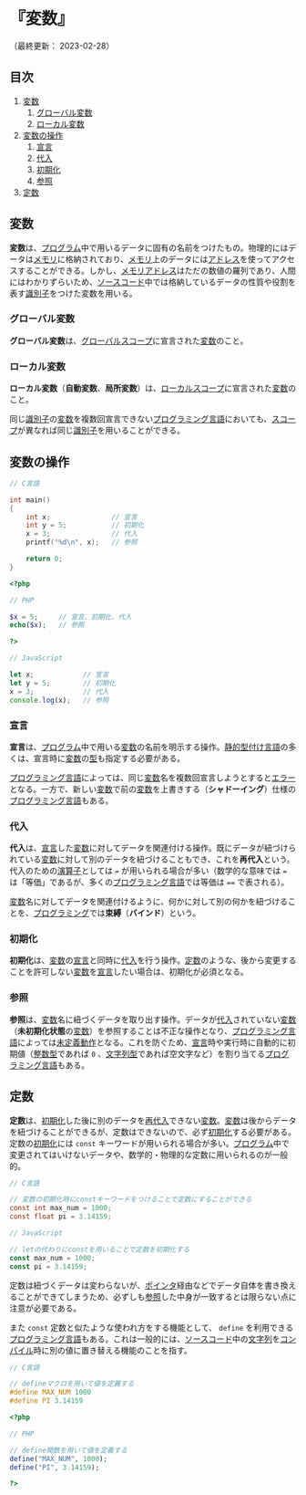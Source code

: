 # 『変数』

（最終更新： 2023-02-28）


## 目次

1. [変数](#変数-1)
	1. [グローバル変数](#グローバル変数)
	1. [ローカル変数](#ローカル変数)
1. [変数の操作](#変数の操作)
	1. [宣言](#宣言)
	1. [代入](#代入)
	1. [初期化](#初期化)
	1. [参照](#参照)
1. [定数](#定数)


## 変数

**変数**は、[プログラム](./programming.md#プログラム)中で用いるデータに固有の名前をつけたもの。物理的にはデータは[メモリ](../../../computer/hardware/_/chapters/memory.md#メモリ-1)に格納されており、[メモリ](../../../computer/hardware/_/chapters/memory.md#メモリ-1)上のデータには[アドレス](../../../computer/hardware/_/chapters/memory.md#アドレス)を使ってアクセスすることができる。しかし、[メモリアドレス](../../../computer/hardware/_/chapters/memory.md#アドレス)はただの数値の羅列であり、人間にはわかりずらいため、[ソースコード](./programming.md#ソースコード)中では格納しているデータの性質や役割を表す[識別子](./programming.md#識別子)をつけた変数を用いる。

### グローバル変数

**グローバル変数**は、[グローバルスコープ](./control_flow.md#グローバル)に宣言された[変数](#変数-1)のこと。

### ローカル変数

**ローカル変数**（**自動変数**、**局所変数**）は、[ローカルスコープ](./control_flow.md#ローカル)に宣言された[変数](#変数-1)のこと。

同じ[識別子](./programming.md#識別子)の[変数](#変数-1)を複数回宣言できない[プログラミング言語](./programming.md#プログラミング言語)においても、[スコープ](./control_flow.md#スコープ)が異なれば同じ[識別子](./programming.md#識別子)を用いることができる。


## 変数の操作

```c
// C言語

int main()
{
    int x;               // 宣言
    int y = 5;           // 初期化
    x = 3;               // 代入
    printf("%d\n", x);   // 参照

    return 0;
}
```

```php
<?php

// PHP

$x = 5;     // 宣言、初期化、代入
echo($x);   // 参照

?>
```

```javascript
// JavaScript

let x;            // 宣言
let y = 5;        // 初期化
x = 3;            // 代入
console.log(x);   // 参照
```

### 宣言

**宣言**は、[プログラム](./programming.md#プログラム)中で用いる[変数](#変数-1)の名前を明示する操作。[静的型付け言語](./programming.md#静的型付け言語)の多くは、宣言時に[変数](#変数-1)の[型](./data_type.md#型)も指定する必要がある。

[プログラミング言語](./programming.md#プログラミング言語)によっては、同じ[変数](#変数-1)名を複数回宣言しようとすると[エラー](./programming.md#エラー)となる。一方で、新しい[変数](#変数-1)で前の[変数](#変数-1)を上書きする（**シャドーイング**）仕様の[プログラミング言語](./programming.md#プログラミング言語)もある。

### 代入

**代入**は、[宣言](#宣言)した[変数](#変数-1)に対してデータを関連付ける操作。既にデータが紐づけられている[変数](#変数-1)に対して別のデータを紐づけることもでき、これを**再代入**という。代入のための[演算子](./operation.md#代入演算子)としては `=` が用いられる場合が多い（数学的な意味では `=` は「等価」であるが、多くの[プログラミング言語](./programming.md#プログラミング言語)では等価は `==` で表される）。

[変数](#変数-1)名に対してデータを関連付けるように、何かに対して別の何かを紐づけることを、[プログラミング](./programming.md#プログラミング)では**束縛**（**バインド**）という。

### 初期化

**初期化**は、[変数](#変数-1)の[宣言](#宣言)と同時に[代入](#代入)を行う操作。[定数](#定数)のような、後から変更することを許可しない[変数](#変数-1)を[宣言](#宣言)したい場合は、初期化が必須となる。

### 参照

**参照**は、[変数](#変数-1)名に紐づくデータを取り出す操作。データが[代入](#代入)されていない[変数](#変数-1)（**未初期化状態**の[変数](#変数-1)）を参照することは不正な操作となり、[プログラミング言語](./programming.md#プログラミング言語)によっては[未定義動作](./programming.md#未定義動作)となる。これを防ぐため、[宣言](#宣言)時や実行時に自動的に初期値（[整数型](./data_type.md#整数型)であれば `0` 、[文字列型](./data_type.md#文字列型)であれば空文字など）を割り当てる[プログラミング言語](./programming.md#プログラミング言語)もある。


## 定数

**定数**は、[初期化](#初期化)した後に別のデータを[再代入](#代入)できない[変数](#変数-1)。[変数](#変数-1)は後からデータを紐づけることができるが、定数はできないので、必ず[初期化](#初期化)する必要がある。定数の[初期化](#初期化)には `const` キーワードが用いられる場合が多い。[プログラム](./programming.md#プログラム)中で変更されてはいけないデータや、数学的・物理的な定数に用いられるのが一般的。

```c
// C言語

// 変数の初期化時にconstキーワードをつけることで定数にすることができる
const int max_num = 1000;
const float pi = 3.14159;
```

```javascript
// JavaScript

// letの代わりにconstを用いることで定数を初期化する
const max_num = 1000;
const pi = 3.14159;
```

定数は紐づくデータは変わらないが、[ポインタ](./data_type.md#ポインタ型)経由などでデータ自体を書き換えることができてしまうため、必ずしも[参照](#参照)した中身が一致するとは限らない点に注意が必要である。

また `const` 定数と似たような使われ方をする機能として、 `define` を利用できる[プログラミング言語](./programming.md#プログラミング言語)もある。これは一般的には、[ソースコード](./programming.md#ソースコード)中の[文字列](./data_type.md#文字列型)を[コンパイル](./programming.md#コンパイル)時に別の値に置き替える機能のことを指す。

```c
// C言語

// defineマクロを用いて値を定義する
#define MAX_NUM 1000
#define PI 3.14159
```

```php
<?php

// PHP

// define関数を用いて値を定義する
define("MAX_NUM", 1000);
define("PI", 3.14159);

?>
```
